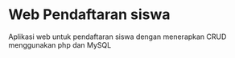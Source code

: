# Web Pendaftaran siswa

Aplikasi web untuk pendaftaran siswa dengan menerapkan CRUD menggunakan php dan MySQL